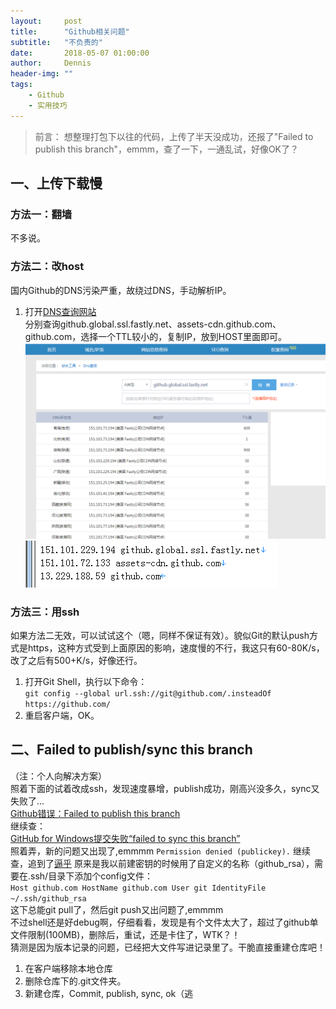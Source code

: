 ```yaml
---
layout:     post
title:      "Github相关问题"
subtitle:   "不负责的"
date:       2018-05-07 01:00:00
author:     Dennis
header-img: ""
tags:
    - Github
    - 实用技巧
---
```


> 前言：
> 想整理打包下以往的代码，上传了半天没成功，还报了"Failed to publish this branch"，emmm，查了一下，一通乱试，好像OK了？

## 一、上传下载慢

### 方法一：翻墙
 不多说。

### 方法二：改host
国内Github的DNS污染严重，故绕过DNS，手动解析IP。
1. 打开[DNS查询网站](http://tool.chinaz.com/dns)  
分别查询github.global.ssl.fastly.net、assets-cdn.github.com、github.com，选择一个TTL较小的，复制IP，放到HOST里面即可。
![check ip](/img/in-post/solutionForGithub/查dns-ip.png)
![host](/img/in-post/solutionForGithub/host.png)

### 方法三：用ssh
如果方法二无效，可以试试这个（嗯，同样不保证有效）。貌似Git的默认push方式是https，这种方式受到上面原因的影响，速度慢的不行，我这只有60-80K/s，改了之后有500+K/s，好像还行。
1. 打开Git Shell，执行以下命令：  
`git config --global url.ssh://git@github.com/.insteadOf https://github.com/`
2. 重启客户端，OK。

## 二、Failed to publish/sync this branch
（注：个人向解决方案）  
照着下面的试着改成ssh，发现速度暴增，publish成功，刚高兴没多久，sync又失败了...  
[Github错误：Failed to publish this branch](https://www.cnblogs.com/shoneworn/p/5262418.html)  
继续查：  
[GitHub for Windows提交失败“failed to sync this branch”](https://blog.csdn.net/gzu_cs_yige23/article/details/50722454)  
照着弄，新的问题又出现了,emmmm
`Permission denied (publickey).`
继续查，追到了[逼乎](https://www.zhihu.com/question/21402411)
原来是我以前建密钥的时候用了自定义的名称（github_rsa），需要在.ssh/目录下添加个config文件：  
`Host github.com
 HostName github.com
 User git
 IdentityFile ~/.ssh/github_rsa`  
这下总能git pull了，然后git push又出问题了,emmmm  
不过shell还是好debug啊，仔细看看，发现是有个文件太大了，超过了github单文件限制(100MB)，删除后，重试，还是卡住了，WTK？！  
猜测是因为版本记录的问题，已经把大文件写进记录里了。干脆直接重建仓库吧！
1. 在客户端移除本地仓库
2. 删除仓库下的.git文件夹。
3. 新建仓库，Commit, publish, sync, ok（逃
